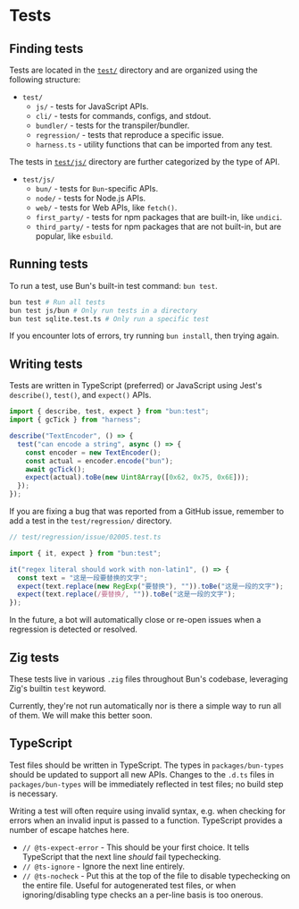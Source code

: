 # Tests

## Finding tests

Tests are located in the [`test/`](test/) directory and are organized using the following structure:

* `test/`
  * `js/` - tests for JavaScript APIs.
  * `cli/` - tests for commands, configs, and stdout.
  * `bundler/` - tests for the transpiler/bundler.
  * `regression/` - tests that reproduce a specific issue.
  * `harness.ts` - utility functions that can be imported from any test.

The tests in [`test/js/`](test/js/) directory are further categorized by the type of API.

* `test/js/`
  * `bun/` - tests for `Bun`-specific APIs.
  * `node/` - tests for Node.js APIs.
  * `web/` - tests for Web APIs, like `fetch()`.
  * `first_party/` - tests for npm packages that are built-in, like `undici`.
  * `third_party/` - tests for npm packages that are not built-in, but are popular, like `esbuild`.

## Running tests

To run a test, use Bun's built-in test command: `bun test`.

```sh
bun test # Run all tests
bun test js/bun # Only run tests in a directory
bun test sqlite.test.ts # Only run a specific test
```

If you encounter lots of errors, try running `bun install`, then trying again.

## Writing tests

Tests are written in TypeScript (preferred) or JavaScript using Jest's `describe()`, `test()`, and `expect()` APIs.

```ts
import { describe, test, expect } from "bun:test";
import { gcTick } from "harness";

describe("TextEncoder", () => {
  test("can encode a string", async () => {
    const encoder = new TextEncoder();
    const actual = encoder.encode("bun");
    await gcTick();
    expect(actual).toBe(new Uint8Array([0x62, 0x75, 0x6E]));
  });
});
```

If you are fixing a bug that was reported from a GitHub issue, remember to add a test in the `test/regression/` directory.

```ts
// test/regression/issue/02005.test.ts

import { it, expect } from "bun:test";

it("regex literal should work with non-latin1", () => {
  const text = "这是一段要替换的文字";
  expect(text.replace(new RegExp("要替换"), "")).toBe("这是一段的文字");
  expect(text.replace(/要替换/, "")).toBe("这是一段的文字");
});
```

In the future, a bot will automatically close or re-open issues when a regression is detected or resolved.

## Zig tests

These tests live in various `.zig` files throughout Bun's codebase, leveraging Zig's builtin `test` keyword.

Currently, they're not run automatically nor is there a simple way to run all of them. We will make this better soon.

## TypeScript

Test files should be written in TypeScript. The types in `packages/bun-types` should be updated to support all new APIs. Changes to the `.d.ts` files in `packages/bun-types` will be immediately reflected in test files; no build step is necessary.

Writing a test will often require using invalid syntax, e.g. when checking for errors when an invalid input is passed to a function. TypeScript provides a number of escape hatches here.

- `// @ts-expect-error` - This should be your first choice. It tells TypeScript that the next line *should* fail typechecking.
- `// @ts-ignore` - Ignore the next line entirely.
- `// @ts-nocheck` - Put this at the top of the file to disable typechecking on the entire file. Useful for autogenerated test files, or when ignoring/disabling type checks an a per-line basis is too onerous.
